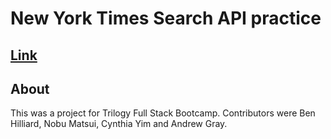 # New York Times Search API practice

## [Link](https://bh-2312.github.io/New-York-Times-Search/index.html)

## About
This was a project for Trilogy Full Stack Bootcamp.
Contributors were Ben Hilliard, Nobu Matsui, Cynthia Yim and Andrew Gray.